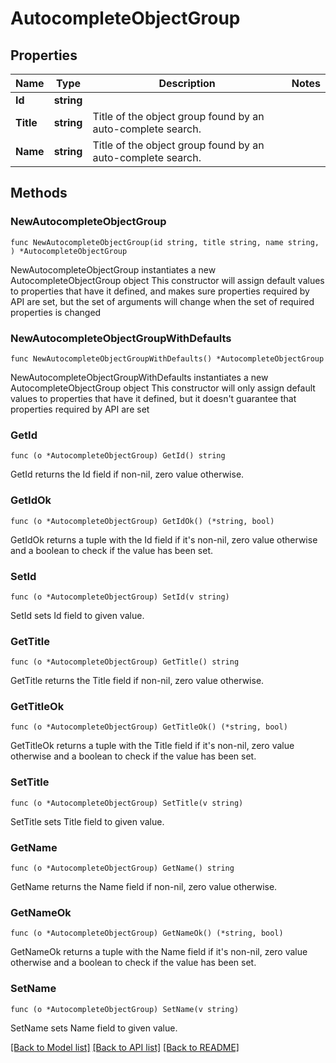 # AutocompleteObjectGroup

## Properties

Name | Type | Description | Notes
------------ | ------------- | ------------- | -------------
**Id** | **string** |  | 
**Title** | **string** | Title of the object group found by an auto-complete search. | 
**Name** | **string** | Title of the object group found by an auto-complete search. | 

## Methods

### NewAutocompleteObjectGroup

`func NewAutocompleteObjectGroup(id string, title string, name string, ) *AutocompleteObjectGroup`

NewAutocompleteObjectGroup instantiates a new AutocompleteObjectGroup object
This constructor will assign default values to properties that have it defined,
and makes sure properties required by API are set, but the set of arguments
will change when the set of required properties is changed

### NewAutocompleteObjectGroupWithDefaults

`func NewAutocompleteObjectGroupWithDefaults() *AutocompleteObjectGroup`

NewAutocompleteObjectGroupWithDefaults instantiates a new AutocompleteObjectGroup object
This constructor will only assign default values to properties that have it defined,
but it doesn't guarantee that properties required by API are set

### GetId

`func (o *AutocompleteObjectGroup) GetId() string`

GetId returns the Id field if non-nil, zero value otherwise.

### GetIdOk

`func (o *AutocompleteObjectGroup) GetIdOk() (*string, bool)`

GetIdOk returns a tuple with the Id field if it's non-nil, zero value otherwise
and a boolean to check if the value has been set.

### SetId

`func (o *AutocompleteObjectGroup) SetId(v string)`

SetId sets Id field to given value.


### GetTitle

`func (o *AutocompleteObjectGroup) GetTitle() string`

GetTitle returns the Title field if non-nil, zero value otherwise.

### GetTitleOk

`func (o *AutocompleteObjectGroup) GetTitleOk() (*string, bool)`

GetTitleOk returns a tuple with the Title field if it's non-nil, zero value otherwise
and a boolean to check if the value has been set.

### SetTitle

`func (o *AutocompleteObjectGroup) SetTitle(v string)`

SetTitle sets Title field to given value.


### GetName

`func (o *AutocompleteObjectGroup) GetName() string`

GetName returns the Name field if non-nil, zero value otherwise.

### GetNameOk

`func (o *AutocompleteObjectGroup) GetNameOk() (*string, bool)`

GetNameOk returns a tuple with the Name field if it's non-nil, zero value otherwise
and a boolean to check if the value has been set.

### SetName

`func (o *AutocompleteObjectGroup) SetName(v string)`

SetName sets Name field to given value.



[[Back to Model list]](../README.md#documentation-for-models) [[Back to API list]](../README.md#documentation-for-api-endpoints) [[Back to README]](../README.md)


